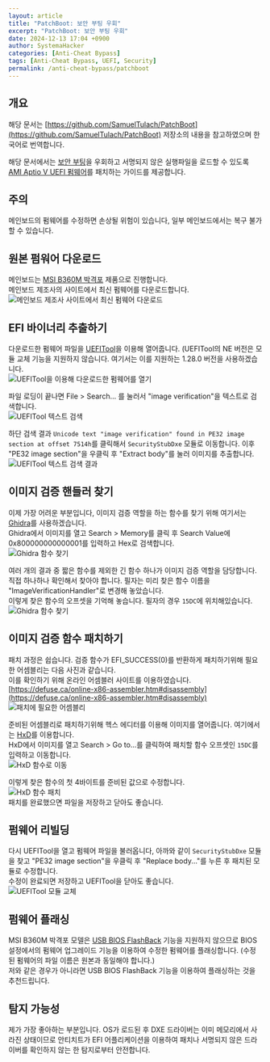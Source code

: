 ```yaml
---
layout: article
title: "PatchBoot: 보안 부팅 우회"
excerpt: "PatchBoot: 보안 부팅 우회"
date: 2024-12-13 17:04 +0900
author: SystemaHacker
categories: [Anti-Cheat Bypass]
tags: [Anti-Cheat Bypass, UEFI, Security]
permalink: /anti-cheat-bypass/patchboot
---
```


## 개요
해당 문서는 [https://github.com/SamuelTulach/PatchBoot](https://github.com/SamuelTulach/PatchBoot) 저장소의 내용을 참고하였으며 한국어로 번역합니다.   

해당 문서에서는 [보안 부팅](https://learn.microsoft.com/ko-kr/windows-hardware/design/device-experiences/oem-secure-boot)을 우회하고 서명되지 않은 실행파일을 로드할 수 있도록 [AMI Aptio V UEFI 펌웨어](https://www.ami.com/bios-uefi-utilities/)를 패치하는 가이드를 제공합니다.   

## 주의
메인보드의 펌웨어를 수정하면 손상될 위험이 있습니다, 일부 메인보드에서는 복구 불가할 수 있습니다.   

## 원본 펌워어 다운로드
메인보드는 [MSI B360M 박격포](https://kr.msi.com/Motherboard/B360M-MORTAR/support) 제품으로 진행합니다.   
메인보드 제조사의 사이트에서 최신 펌웨어를 다운로드합니다.   
![메인보드 제조사 사이트에서 최신 펌웨어 다운로드](/assets/anti-cheat-bypass/patchboot/b360m-mortar-driver-download.png)   

## EFI 바이너리 추출하기
다운로드한 펌웨어 파일을 [UEFITool](https://github.com/LongSoft/UEFITool)을 이용해 열어줍니다. (UEFITool의 NE 버전은 모듈 교체 기능을 지원하지 않습니다. 여기서는 이를 지원하는 1.28.0 버전을 사용하겠습니다.   
![UEFITool을 이용해 다운로드한 펌웨어를 열기](/assets/anti-cheat-bypass/patchboot/uefitool-open-driver.png)   

파일 로딩이 끝나면 File > Search... 를 눌러서 "image verification"을 텍스트로 검색합니다.   
![UEFITool 텍스트 검색](/assets/anti-cheat-bypass/patchboot/uefitool-search-string.png)   

하단 검색 결과 `Unicode text "image verification" found in PE32 image section at offset 7514h`를 클릭해서 `SecurityStubDxe` 모듈로 이동합니다.
이후 "PE32 image section"을 우클릭 후 "Extract body"를 눌러 이미지를 추출합니다.   
![UEFITool 텍스트 검색 결과](/assets/anti-cheat-bypass/patchboot/uefitool-extract-body.png)   

## 이미지 검증 핸들러 찾기
이제 가장 어려운 부분입니다, 이미지 검증 역할을 하는 함수를 찾기 위해 여기서는 [Ghidra](https://github.com/NationalSecurityAgency/ghidra)를 사용하겠습니다.   
Ghidra에서 이미지를 열고 Search > Memory를 클릭 후 Search Value에 0x800000000000001를 입력하고 Hex로 검색합니다.   
![Ghidra 함수 찾기](/assets/anti-cheat-bypass/patchboot/ghidra-search-value.png)   

여러 개의 결과 중 짧은 함수를 제외한 긴 함수 하나가 이미지 검증 역할을 담당합니다.   
직접 하나하나 확인해서 찾아야 합니다. 필자는 미리 찾은 함수 이름을 "ImageVerificationHandler"로 변경해 놓았습니다.   
이렇게 찾은 함수의 오프셋을 기억해 놓습니다. 필자의 경우 `15DC`에 위치해있습니다.   
![Ghidra 함수 찾기](/assets/anti-cheat-bypass/patchboot/ghidra-find-function.png)   


## 이미지 검증 함수 패치하기
패치 과정은 쉽습니다. 검증 함수가 EFI_SUCCESS(0)를 반환하게 패치하기위해 필요한 어셈블리는 다음 사진과 같습니다.   
이를 확인하기 위해 온라인 어셈블러 사이트를 이용하였습니다.   
[https://defuse.ca/online-x86-assembler.htm#disassembly](https://defuse.ca/online-x86-assembler.htm#disassembly)   
![패치에 필요한 어셈블리](/assets/anti-cheat-bypass/patchboot/assembly.png)   

준비된 어셈블리로 패치하기위해 헥스 에디터를 이용해 이미지를 열어줍니다. 여기에서는 [HxD](https://mh-nexus.de/en/hxd/)를 이용합니다.   
HxD에서 이미지를 열고 Search > Go to...를 클릭하여 패치할 함수 오프셋인 `15DC`를 입력하고 이동합니다.   
![HxD 함수로 이동](/assets/anti-cheat-bypass/patchboot/hxd-goto-function.png)   

이렇게 찾은 함수의 첫 4바이트를 준비된 값으로 수정합니다.   
![HxD 함수 패치](/assets/anti-cheat-bypass/patchboot/hxd-patch-function.png)   
패치를 완료했으면 파일을 저장하고 닫아도 좋습니다.   


## 펌웨어 리빌딩
다시 UEFITool을 열고 펌웨어 파일을 불러옵니다, 아까와 같이 `SecurityStubDxe` 모듈을 찾고 "PE32 image section"을 우클릭 후 "Replace body..."를 누른 후 패치된 모듈로 수정합니다.   
수정이 완료되면 저장하고 UEFITool을 닫아도 좋습니다.   
![UEFITool 모듈 교체](/assets/anti-cheat-bypass/patchboot/uefitool-replace-body.png)   


## 펌웨어 플래싱
MSI B360M 박격포 모델은 [USB BIOS FlashBack](https://www.asus.com/us/support/faq/1038568/) 기능을 지원하지 않으므로 BIOS 설정에서의 펌웨어 업그레이드 기능을 이용하여 수정한 펌웨어를 플래싱합니다. (수정된 펌웨어의 파일 이름은 원본과 동일해야 합니다.)   
저와 같은 경우가 아니라면 USB BIOS FlashBack 기능을 이용하여 플래싱하는 것을 추천드립니다.   


## 탐지 가능성
제가 가장 좋아하는 부분입니다. OS가 로드된 후 DXE 드라이버는 이미 메모리에서 사라진 상태이므로 안티치트가 EFI 어플리케이션을 이용하여 패치나 서명되지 않은 드라이버를 확인하지 않는 한 탐지로부터 안전합니다.   
